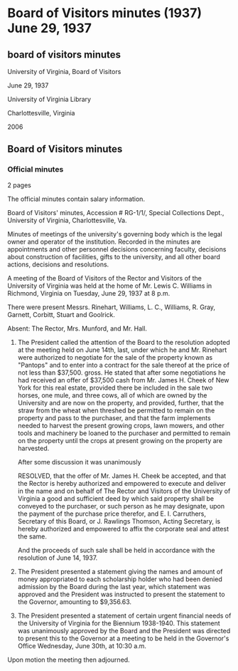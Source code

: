 <!-- llmformatted -->
# Board of Visitors minutes (1937) June 29, 1937

## board of visitors minutes

University of Virginia, Board of Visitors

June 29, 1937

University of Virginia Library

Charlottesville, Virginia

2006

## Board of Visitors minutes

### Official minutes

2 pages

The official minutes contain salary information.

Board of Visitors' minutes, Accession # RG-1/1/, Special Collections Dept., University of Virginia, Charlottesville, Va.

Minutes of meetings of the university's governing body which is the legal owner and operator of the institution. Recorded in the minutes are appointments and other personnel decisions concerning faculty, decisions about construction of facilities, gifts to the university, and all other board actions, decisions and resolutions.

A meeting of the Board of Visitors of the Rector and Visitors of the University of Virginia was held at the home of Mr. Lewis C. Williams in Richmond, Virginia on Tuesday, June 29, 1937 at 8 p.m.

There were present Messrs. Rinehart, Williams, L. C., Williams, R. Gray, Garnett, Corbitt, Stuart and Goolrick.

Absent: The Rector, Mrs. Munford, and Mr. Hall.

1. The President called the attention of the Board to the resolution adopted at the meeting held on June 14th, last, under which he and Mr. Rinehart were authorized to negotiate for the sale of the property known as "Pantops" and to enter into a contract for the sale thereof at the price of not less than $37,500. gross. He stated that after some negotiations he had received an offer of $37,500 cash from Mr. James H. Cheek of New York for this real estate, provided there be included in the sale two horses, one mule, and three cows, all of which are owned by the University and are now on the property, and provided, further, that the straw from the wheat when threshed be permitted to remain on the property and pass to the purchaser, and that the farm implements needed to harvest the present growing crops, lawn mowers, and other tools and machinery be loaned to the purchaser and permitted to remain on the property until the crops at present growing on the property are harvested.

   After some discussion it was unanimously

   RESOLVED, that the offer of Mr. James H. Cheek be accepted, and that the Rector is hereby authorized and empowered to execute and deliver in the name and on behalf of The Rector and Visitors of the University of Virginia a good and sufficient deed by which said property shall be conveyed to the purchaser, or such person as he may designate, upon the payment of the purchase price therefor, and E. I. Carruthers, Secretary of this Board, or J. Rawlings Thomson, Acting Secretary, is hereby authorized and empowered to affix the corporate seal and attest the same.

   And the proceeds of such sale shall be held in accordance with the resolution of June 14, 1937.

2. The President presented a statement giving the names and amount of money appropriated to each scholarship holder who had been denied admission by the Board during the last year, which statement was approved and the President was instructed to present the statement to the Governor, amounting to $9,356.63.

3. The President presented a statement of certain urgent financial needs of the University of Virginia for the Biennium 1938-1940. This statement was unanimously approved by the Board and the President was directed to present this to the Governor at a meeting to be held in the Governor's Office Wednesday, June 30th, at 10:30 a.m.

Upon motion the meeting then adjourned.
